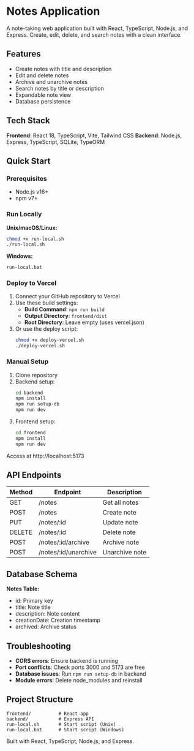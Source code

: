 # Notes Application

A note-taking web application built with React, TypeScript, Node.js, and Express. Create, edit, delete, and search notes with a clean interface.

## Features

- Create notes with title and description
- Edit and delete notes
- Archive and unarchive notes
- Search notes by title or description
- Expandable note view
- Database persistence

## Tech Stack

**Frontend**: React 18, TypeScript, Vite, Tailwind CSS
**Backend**: Node.js, Express, TypeScript, SQLite, TypeORM

## Quick Start

### Prerequisites

- Node.js v16+
- npm v7+

### Run Locally

**Unix/macOS/Linux:**
```bash
chmod +x run-local.sh
./run-local.sh
```

**Windows:**
```cmd
run-local.bat
```

### Deploy to Vercel

1. Connect your GitHub repository to Vercel
2. Use these build settings:
   - **Build Command**: `npm run build`
   - **Output Directory**: `frontend/dist`
   - **Root Directory**: Leave empty (uses vercel.json)
3. Or use the deploy script:
   ```bash
   chmod +x deploy-vercel.sh
   ./deploy-vercel.sh
   ```

### Manual Setup

1. Clone repository
2. Backend setup:
   ```bash
   cd backend
   npm install
   npm run setup-db
   npm run dev
   ```
3. Frontend setup:
   ```bash
   cd frontend
   npm install
   npm run dev
   ```

Access at http://localhost:5173

## API Endpoints

| Method | Endpoint | Description |
|--------|----------|-------------|
| GET | /notes | Get all notes |
| POST | /notes | Create note |
| PUT | /notes/:id | Update note |
| DELETE | /notes/:id | Delete note |
| POST | /notes/:id/archive | Archive note |
| POST | /notes/:id/unarchive | Unarchive note |

## Database Schema

**Notes Table:**
- id: Primary key
- title: Note title
- description: Note content
- creationDate: Creation timestamp
- archived: Archive status

## Troubleshooting

- **CORS errors**: Ensure backend is running
- **Port conflicts**: Check ports 3000 and 5173 are free
- **Database issues**: Run `npm run setup-db` in backend
- **Module errors**: Delete node_modules and reinstall

## Project Structure

```
frontend/          # React app
backend/           # Express API
run-local.sh       # Start script (Unix)
run-local.bat      # Start script (Windows)
```

Built with React, TypeScript, Node.js, and Express.
